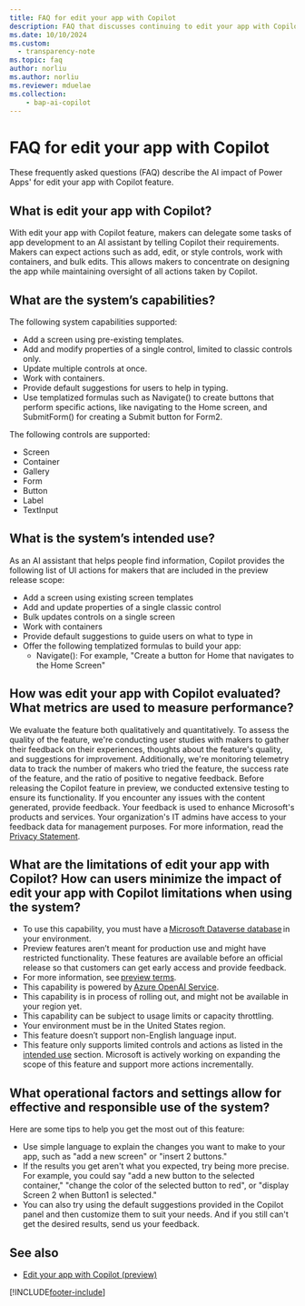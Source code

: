 ```yaml
---
title: FAQ for edit your app with Copilot 
description: FAQ that discusses continuing to edit your app with Copilot and the key considerations for making use of this technology responsibly.
ms.date: 10/10/2024
ms.custom: 
  - transparency-note
ms.topic: faq
author: norliu 
ms.author: norliu
ms.reviewer: mduelae
ms.collection: 
    - bap-ai-copilot
---
```


# FAQ for edit your app with Copilot 

These frequently asked questions (FAQ) describe the AI impact of Power Apps' for edit your app with Copilot feature. 

##  What is edit your app with Copilot? 

With edit your app with Copilot feature, makers can delegate some tasks of app development to an AI assistant by telling Copilot their requirements. Makers can expect actions such as add, edit, or style controls, work with containers, and bulk edits. This allows makers to concentrate on designing the app while maintaining oversight of all actions taken by Copilot.
 
## What are the system’s capabilities? 

The following system capabilities supported:
- Add a screen using pre-existing templates.
- Add and modify properties of a single control, limited to classic controls only.
- Update multiple controls at once.
- Work with containers.
- Provide default suggestions for users to help in typing.
- Use templatized formulas such as Navigate() to create buttons that perform specific actions, like navigating to the Home screen, and SubmitForm() for creating a Submit button for Form2.

The following controls are supported: 
- Screen 
- Container 
- Gallery 
- Form 
- Button 
- Label 
- TextInput 

## What is the system’s intended use? 

As an AI assistant that helps people find information, Copilot provides the following list of UI actions for makers that are included in the preview release scope:
- Add a screen using existing screen templates
- Add and update properties of a single classic control
- Bulk updates controls on a single screen
- Work with containers
- Provide default suggestions to guide users on what to type in
- Offer the following templatized formulas to build your app:
    - Navigate(): For example, "Create a button for Home that navigates to the Home Screen"

## How was edit your app with Copilot evaluated? What metrics are used to measure performance? 

We evaluate the feature both qualitatively and quantitatively. To assess the quality of the feature, we're conducting user studies with makers to gather their feedback on their experiences, thoughts about the feature's quality, and suggestions for improvement. Additionally, we're monitoring telemetry data to track the number of makers who tried the feature, the success rate of the feature, and the ratio of positive to negative feedback.
Before releasing the Copilot feature in preview, we conducted extensive testing to ensure its functionality. If you encounter any issues with the content generated, provide feedback. Your feedback is used to enhance Microsoft's products and services. Your organization's IT admins have access to your feedback data for management purposes. For more information, read the [Privacy Statement](https://go.microsoft.com/fwlink/?linkid=2182930%22%20\t%20%22_blank).

## What are the limitations of edit your app with Copilot? How can users minimize the impact of edit your app with Copilot limitations when using the system? 

- To use this capability, you must have a [Microsoft Dataverse database](/power-platform/admin/create-database) in your environment. 
- Preview features aren’t meant for production use and might have restricted functionality. These features are available before an official release so that customers can get early access and provide feedback. 
- For more information, see [preview terms](https://go.microsoft.com/fwlink/?linkid=2189520). 
- This capability is powered by [Azure OpenAI Service](/azure/cognitive-services/openai/overview). 
- This capability is in process of rolling out, and might not be available in your region yet. 
- This capability can be subject to usage limits or capacity throttling. 
- Your environment must be in the United States region.
- This feature doesn’t support non-English language input. 
- This feature only supports limited controls and actions as listed in the [intended use](faqs-copilot-panel.md#what-is-edit-your-app-with-copilot) section. Microsoft is actively working on expanding the scope of this feature and support more actions incrementally. 

## What operational factors and settings allow for effective and responsible use of the system? 

Here are some tips to help you get the most out of this feature:

- Use simple language to explain the changes you want to make to your app, such as "add a new screen" or "insert 2 buttons."
- If the results you get aren't what you expected, try being more precise. For example, you could say "add a new button to the selected container," "change the color of the selected button to red", or "display Screen 2 when Button1 is selected."
- You can also try using the default suggestions provided in the Copilot panel and then customize them to suit your needs. And if you still can't get the desired results, send us your feedback.


## See also 
- [Edit your app with Copilot (preview)](../canvas-apps/ai-edit-app.md)

 
[!INCLUDE[footer-include](../../includes/footer-banner.md)]

